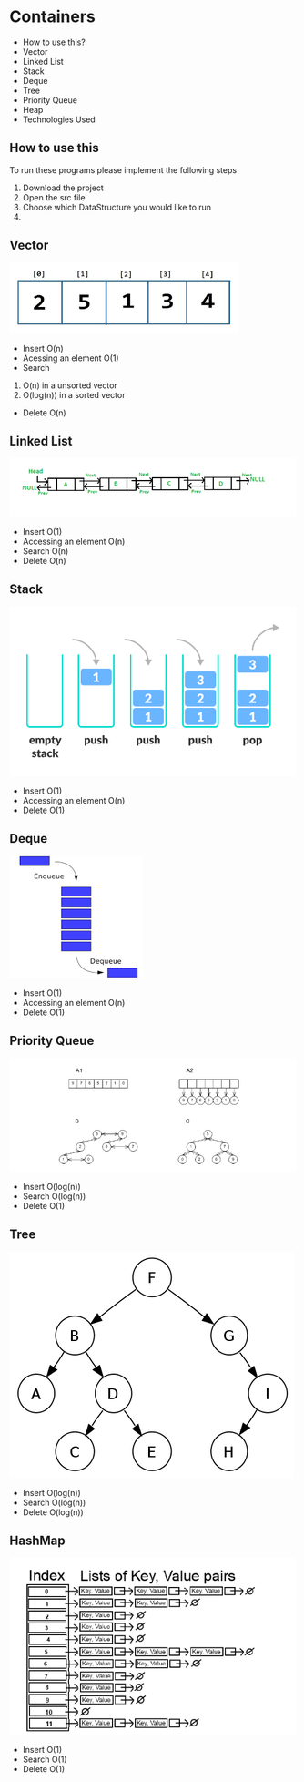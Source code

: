 # Containers
* How to use this?
* Vector
* Linked List
* Stack
* Deque
* Tree
* Priority Queue
* Heap
* Technologies Used

## How to use this
To run these programs please implement the following steps
1. Download the project
2. Open the src file
3. Choose which DataStructure you would like to run
4. 

## Vector
![VectorImage](/pics/vector.png)
* Insert
O(n)
* Acessing an element
O(1)
* Search
1. O(n) in a unsorted vector
2. O(log(n)) in a sorted vector
* Delete
O(n)

## Linked List
![LinkedListImage](/pics/LinkedList.png)
* Insert
O(1)
* Accessing an element
O(n)
* Search
O(n)
* Delete
O(n)

## Stack
![StackImage](/pics/stack.png)
* Insert
O(1)
* Accessing an element
O(n)
* Delete
O(1)

## Deque
![DequeImage](/pics/Deque.png)
* Insert
O(1)
* Accessing an element
O(n)
* Delete
O(1)

## Priority Queue
![PriorityQueueImage](/pics/PQ.png)
* Insert
O(log(n))
* Search 
O(log(n))
* Delete
O(1)

## Tree
![TreeImage](/pics/tree.png)
* Insert
O(log(n))
* Search
O(log(n))
* Delete
O(log(n))

## HashMap

![HashMapImage](/pics/hashmap.png)
* Insert
O(1)
* Search
O(1)
* Delete
O(1)
